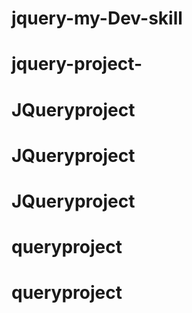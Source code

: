 # jquery-my-Dev-skill
# jquery-project-
# JQueryproject
# JQueryproject
# JQueryproject
# queryproject
# queryproject
